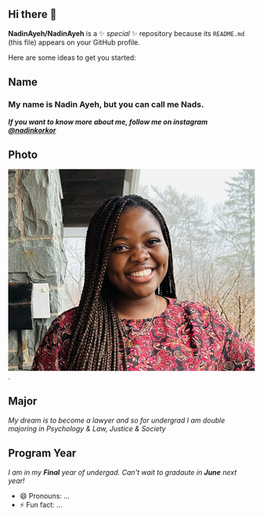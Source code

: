 ## Hi there 👋


**NadinAyeh/NadinAyeh** is a ✨ _special_ ✨ repository because its `README.md` (this file) appears on your GitHub profile.

Here are some ideas to get you started:

## Name 
### My name is Nadin Ayeh, but you can call me Nads. 
***If you want to know more about me, follow me on instagram [@nadinkorkor](https://www.instagram.com/)***
## Photo
![a picture of nadin](nadin%20picture.png). <br/>
## Major
*My dream is to become a lawyer and so for undergrad I am double majoring in Psychology & Law, Justice & Society*
## Program Year
*I am in my **Final** year of undergad. Can't wait to gradaute in **June** next year!*
- 😄 Pronouns: ...
- ⚡ Fun fact: ...

